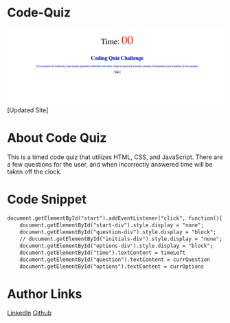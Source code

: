 # Code-Quiz

![Site Image](./images/code-quiz.png)
[Updated Site]

# About Code Quiz

This is a timed code quiz that utilizes HTML, CSS, and JavaScript. There are a few questions for the user, and when incorrectly answered time will be taken off the clock.

# Code Snippet

```
document.getElementById("start").addEventListener("click", function(){
    document.getElementById("start-div").style.display = "none";
    document.getElementById("question-div").style.display = "block";
    // document.getElementById("initials-div").style.display = "none";
    document.getElementById("options-div").style.display = "block";
    document.getElementById("time").textContent = timeLeft
    document.getElementById("question").textContent = currQuestion
    document.getElementById("options").textContent = currOptions
```

# Author Links

[LinkedIn](https://www.linkedin.com/in/senay-gebrat-566b78250/)
[Github](https://github.com/senaygebrat)
